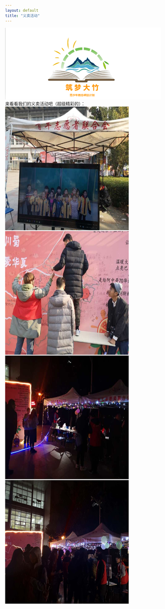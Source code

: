 ```yaml
---
layout: default
title: "义卖活动"
---
```

<body>
<div><img src="/images/Logo1.png"  alt="" /></div>
来看看我们的义卖活动吧（超级精彩的）：
<div><img src="/images/yimai1.jpg"  alt="孩子们的合影"width="400" height="400" /></div>
<div><img src="/images/yimai2.jpg"  alt="布置现场中" width="400" height="400"/></div>
<div><img src="/images/yimai3.jpg"  alt="夜晚如此美丽" width="400" height="400"/></div>
<div><img src="/images/yimai4.jpg"  alt="来参与的同学们" width="400" height="400"/></div>
</body>